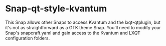 # Snap-qt-style-kvantum
This Snap allows other Snaps to access Kvantum and the lxqt-qtplugin, but it's not as straightforward as a GTK theme Snap.
You'll need to modify your Snap's snapcraft.yaml and gain access to the Kvantum and LXQT configuration folders.
